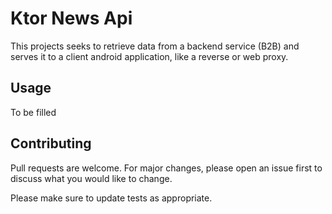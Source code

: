 # Ktor News Api

This projects seeks to retrieve data from a backend service (B2B) and serves it to a client android application, like a reverse or web proxy.

## Usage

To be filled

## Contributing
Pull requests are welcome. For major changes, please open an issue first to discuss what you would like to change.

Please make sure to update tests as appropriate.